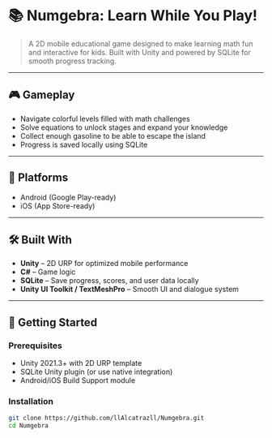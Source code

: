 # 📚 Numgebra: Learn While You Play!

> A 2D mobile educational game designed to make learning math fun and interactive for kids. Built with Unity and powered by SQLite for smooth progress tracking.

---

## 🎮 Gameplay

- Navigate colorful levels filled with math challenges
- Solve equations to unlock stages and expand your knowledge
- Collect enough gasoline to be able to escape the island
- Progress is saved locally using SQLite

---

## 📱 Platforms

- Android (Google Play-ready)
- iOS (App Store-ready)

---

## 🛠️ Built With

- **Unity** – 2D URP for optimized mobile performance
- **C#** – Game logic
- **SQLite** – Save progress, scores, and user data locally
- **Unity UI Toolkit / TextMeshPro** – Smooth UI and dialogue system

---

## 🚀 Getting Started

### Prerequisites

- Unity 2021.3+ with 2D URP template
- SQLite Unity plugin (or use native integration)
- Android/iOS Build Support module

### Installation

```bash
git clone https://github.com/llAlcatrazll/Numgebra.git
cd Numgebra

